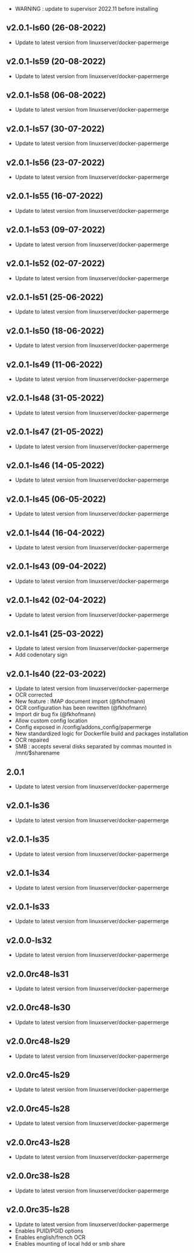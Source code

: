 - WARNING : update to supervisor 2022.11 before installing

## v2.0.1-ls60 (26-08-2022)
- Update to latest version from linuxserver/docker-papermerge
## v2.0.1-ls59 (20-08-2022)

- Update to latest version from linuxserver/docker-papermerge

## v2.0.1-ls58 (06-08-2022)

- Update to latest version from linuxserver/docker-papermerge

## v2.0.1-ls57 (30-07-2022)

- Update to latest version from linuxserver/docker-papermerge

## v2.0.1-ls56 (23-07-2022)

- Update to latest version from linuxserver/docker-papermerge

## v2.0.1-ls55 (16-07-2022)

- Update to latest version from linuxserver/docker-papermerge

## v2.0.1-ls53 (09-07-2022)

- Update to latest version from linuxserver/docker-papermerge

## v2.0.1-ls52 (02-07-2022)

- Update to latest version from linuxserver/docker-papermerge

## v2.0.1-ls51 (25-06-2022)

- Update to latest version from linuxserver/docker-papermerge

## v2.0.1-ls50 (18-06-2022)

- Update to latest version from linuxserver/docker-papermerge

## v2.0.1-ls49 (11-06-2022)

- Update to latest version from linuxserver/docker-papermerge

## v2.0.1-ls48 (31-05-2022)

- Update to latest version from linuxserver/docker-papermerge

## v2.0.1-ls47 (21-05-2022)

- Update to latest version from linuxserver/docker-papermerge

## v2.0.1-ls46 (14-05-2022)

- Update to latest version from linuxserver/docker-papermerge

## v2.0.1-ls45 (06-05-2022)

- Update to latest version from linuxserver/docker-papermerge

## v2.0.1-ls44 (16-04-2022)

- Update to latest version from linuxserver/docker-papermerge

## v2.0.1-ls43 (09-04-2022)

- Update to latest version from linuxserver/docker-papermerge

## v2.0.1-ls42 (02-04-2022)

- Update to latest version from linuxserver/docker-papermerge

## v2.0.1-ls41 (25-03-2022)

- Update to latest version from linuxserver/docker-papermerge
- Add codenotary sign

## v2.0.1-ls40 (22-03-2022)

- Update to latest version from linuxserver/docker-papermerge
- OCR corrected
- New feature : IMAP document import (@fkhofmann)
- OCR configuration has been rewritten (@fkhofmann)
- Import dir bug fix (@fkhofmann)
- Allow custom config location
- Config exposed in /config/addons_config/papermerge
- New standardized logic for Dockerfile build and packages installation
- OCR repaired
- SMB : accepts several disks separated by commas mounted in /mnt/$sharename

## 2.0.1

- Update to latest version from linuxserver/docker-papermerge

## v2.0.1-ls36

- Update to latest version from linuxserver/docker-papermerge

## v2.0.1-ls35

- Update to latest version from linuxserver/docker-papermerge

## v2.0.1-ls34

- Update to latest version from linuxserver/docker-papermerge

## v2.0.1-ls33

- Update to latest version from linuxserver/docker-papermerge

## v2.0.0-ls32

- Update to latest version from linuxserver/docker-papermerge

## v2.0.0rc48-ls31

- Update to latest version from linuxserver/docker-papermerge

## v2.0.0rc48-ls30

- Update to latest version from linuxserver/docker-papermerge

## v2.0.0rc48-ls29

- Update to latest version from linuxserver/docker-papermerge

## v2.0.0rc45-ls29

- Update to latest version from linuxserver/docker-papermerge

## v2.0.0rc45-ls28

- Update to latest version from linuxserver/docker-papermerge

## v2.0.0rc43-ls28

- Update to latest version from linuxserver/docker-papermerge

## v2.0.0rc38-ls28

- Update to latest version from linuxserver/docker-papermerge

## v2.0.0rc35-ls28

- Update to latest version from linuxserver/docker-papermerge
- Enables PUID/PGID options
- Enables english/french OCR
- Enables mounting of local hdd or smb share
